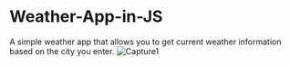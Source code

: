 # Weather-App-in-JS
A simple weather app that allows you to get current weather information based on the city you enter.
![Capture1](https://user-images.githubusercontent.com/55177325/194875390-23b0bf5b-e7d6-43cd-b4ae-7f3dc7b58820.GIF)
